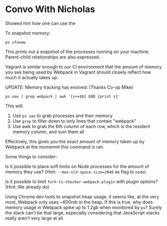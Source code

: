 # Convo With Nicholas

Showed him how one can use the


To snapshot memory:
```
ps ufaxww
```

This prints out a snapshot of the processes running on your machine. Parent-child relationships are also expressed.

Vagrant is similar enough to our CI environment that the amount of memory you see being used by Webpack in Vagrant should closely reflect how much it actually takes up.

UPDATE: Memory tracking has evolved: (Thanks Co-op Mike)
```
ps uax | grep webpack | awk '{s+=$6} END {print s}'
```
This will:
1. Use `ps uax` to grab processes and their memory
2. Use `grep` to filter down to only lines that contain "webpack"
3. Use awk to grab the 6th column of each row, which is the resident memory column, and sum them all

Effectively, this gives you the exact amount of memory taken up by Webpack at the momemnt this command is ran.

Some things to consider:

Is it possible to place soft limits on Node processes for the amount of memory they use? (Hint: `--max-old-space-size=2048` as flag to `node`)

Is it possible to limit `fork-ts-checker-webpack-plugin` with plugin options? (Hint: We already do)

Using Chrome dev tools to snapshot heap usage, it seems like, at the very most, Webpack only uses ~600mb in the heap. If this is true, why does memory usage in Webpack spike up to 1.2gb when monitored by `ps`? Surely the stack can't be that large, especially considering that JavaScript stacks really aren't very large at all.
